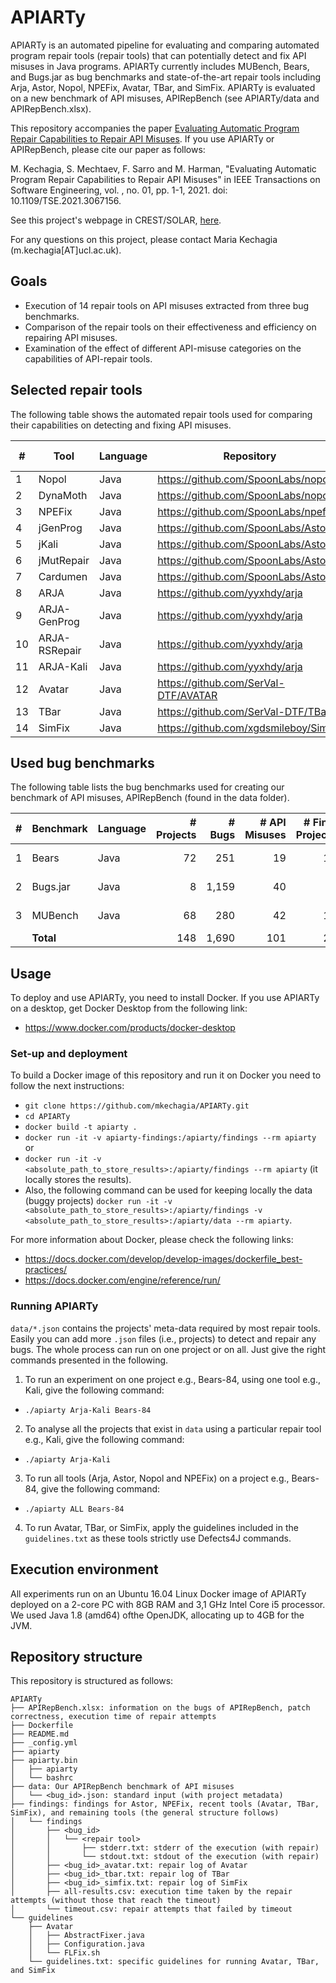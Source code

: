 # APIARTy

APIARTy is an automated pipeline for evaluating and comparing automated program repair tools (repair tools) that can potentially detect and fix API misuses in Java programs. APIARTy currently includes MUBench, Bears, and Bugs.jar as bug benchmarks and state-of-the-art repair tools including Arja, Astor, Nopol, NPEFix, Avatar, TBar, and SimFix. APIARTy is evaluated on a new benchmark of API misuses, APIRepBench (see APIARTy/data and APIRepBench.xlsx).

This repository accompanies the paper [Evaluating Automatic Program Repair Capabilities to Repair API Misuses](https://www.computer.org/csdl/journal/ts/5555/01/09381596/1s4l0XuiCgo). If you use APIARTy or APIRepBench, please cite our paper as follows:

M. Kechagia, S. Mechtaev, F. Sarro and M. Harman, "Evaluating Automatic Program Repair Capabilities to Repair API Misuses" in IEEE Transactions on Software Engineering, vol. , no. 01, pp. 1-1, 2021. doi: 10.1109/TSE.2021.3067156.

See this project's webpage in CREST/SOLAR, [here](https://solar.cs.ucl.ac.uk/os/apiarty.html).

For any questions on this project, please contact Maria Kechagia (m.kechagia[AT]ucl.ac.uk).

## Goals

* Execution of 14 repair tools on API misuses extracted from three bug benchmarks.
* Comparison of the repair tools on their effectiveness and efficiency on repairing API misuses.
* Examination of the effect of different API-misuse categories on the capabilities of API-repair tools.

## Selected repair tools

The following table shows the automated repair tools used for comparing their capabilities on detecting and fixing API misuses.

| #  | Tool             | Language | Repository                             | Checkout SHA |
| -- | ---------------  | -------- | -------------------------------------  | ------------ |
| 1  | Nopol            | Java     | https://github.com/SpoonLabs/nopol     | bf4a92f      |
| 2  | DynaMoth         | Java     | https://github.com/SpoonLabs/nopol     | bf4a92f 	   |
| 3  | NPEFix           | Java     | https://github.com/SpoonLabs/npefix    | 80cfc38      |
| 4  | jGenProg         | Java     | https://github.com/SpoonLabs/Astor     | da8a267      |
| 5  | jKali            | Java     | https://github.com/SpoonLabs/Astor     | da8a267      |
| 6  | jMutRepair       | Java     | https://github.com/SpoonLabs/Astor     | da8a267      |
| 7  | Cardumen         | Java     | https://github.com/SpoonLabs/Astor     | da8a267      |
| 8  | ARJA             | Java     | https://github.com/yyxhdy/arja         | 3e01305      |
| 9  | ARJA-GenProg     | Java     | https://github.com/yyxhdy/arja         | 3e01305      |
| 10 | ARJA-RSRepair    | Java     | https://github.com/yyxhdy/arja         | 3e01305      |
| 11 | ARJA-Kali        | Java     | https://github.com/yyxhdy/arja         | 3e01305      |
| 12 | Avatar           | Java     | https://github.com/SerVal-DTF/AVATAR   | 68a1386      |
| 13 | TBar             | Java     | https://github.com/SerVal-DTF/TBar     | d1b1555      |
| 14 | SimFix           | Java     | https://github.com/xgdsmileboy/SimFix  | c2a5319      |

## Used bug benchmarks

The following table lists the bug benchmarks used for creating our benchmark of API misuses, APIRepBench (found in the data folder).

| # | Benchmark      | Language | # Projects | # Bugs | # API Misuses | # Final Projects | Link                                           |
| - | -------------- | -------- | ----------:| ------:| -------------:| ----------------:| ---------------------------------------------  |
| 1 | Bears          | Java     |         72 |    251 |            19 |				 10  | https://github.com/bears-bugs/bears-benchmark  |
| 2 | Bugs.jar       | Java     |          8 |  1,159 | 	       40 |				  7	 | https://github.com/bugs-dot-jar/bugs-dot-jar   | 
| 3 | MUBench        | Java     |         68 |    280 | 	       42 |				 12	 | https://github.com/stg-tud/MUBench             |
|   | **Total**      |          |        148 |  1,690 |           101 |               29 |                                                |

## Usage

To deploy and use APIARTy, you need to install Docker. If you use APIARTy on a desktop, get Docker Desktop from the following link:

- https://www.docker.com/products/docker-desktop

### Set-up and deployment

To build a Docker image of this repository and run it on Docker you need to follow the next instructions:

- `git clone https://github.com/mkechagia/APIARTy.git`
- `cd APIARTy`
- `docker build -t apiarty .`
- `docker run -it -v apiarty-findings:/apiarty/findings --rm apiarty` or
- `docker run -it -v <absolute_path_to_store_results>:/apiarty/findings --rm apiarty` (it locally stores the results).
- Also, the following command can be used for keeping locally the data (buggy projects) `docker run -it -v <absolute_path_to_store_results>:/apiarty/findings -v <absolute_path_to_store_results>:/apiarty/data --rm apiarty`.

For more information about Docker, please check the following links:

- https://docs.docker.com/develop/develop-images/dockerfile_best-practices/
- https://docs.docker.com/engine/reference/run/

### Running APIARTy

`data/*.json` contains the projects' meta-data required by most repair tools. Easily you can add more `.json` files (i.e., projects) to detect and repair any bugs. The whole process can run on one project or on all. Just give the right commands presented in the following.

1. To run an experiment on one project e.g., Bears-84, using one tool e.g., Kali, give the following command:

- `./apiarty Arja-Kali Bears-84`

2. To analyse all the projects that exist in `data` using a particular repair tool e.g., Kali, give the following command:

- `./apiarty Arja-Kali`

3. To run all tools (Arja, Astor, Nopol and NPEFix) on a project e.g., Bears-84, give the following command:

- `./apiarty ALL Bears-84`

4. To run Avatar, TBar, or SimFix, apply the guidelines included in the `guidelines.txt` as these tools strictly use Defects4J commands.

## Execution environment

All experiments run on an Ubuntu 16.04 Linux Docker image of APIARTy
deployed on a 2-core PC with 8GB RAM and 3,1 GHz Intel Core i5 processor.
We used Java 1.8 (amd64) ofthe OpenJDK, allocating up to 4GB for the JVM.

## Repository structure

This repository is structured as follows:

```
APIARTy
├── APIRepBench.xlsx: information on the bugs of APIRepBench, patch correctness, execution time of repair attempts
├── Dockerfile
├── README.md
├── _config.yml
├── apiarty
├── apiarty.bin
│   ├── apiarty
│   └── bashrc
├── data: Our APIRepBench benchmark of API misuses
│   └── <bug_id>.json: standard input (with project metadata)
├── findings: findings for Astor, NPEFix, recent tools (Avatar, TBar, SimFix), and remaining tools (the general structure follows)
│   └── findings
│       ├── <bug_id>
│       │   └── <repair tool>
│       │       ├── stderr.txt: stderr of the execution (with repair)
│       │       └── stdout.txt: stdout of the execution (with repair)
│       ├── <bug_id>_avatar.txt: repair log of Avatar
│       ├── <bug_id>_tbar.txt: repair log of TBar
│       ├── <bug_id>_simfix.txt: repair log of SimFix
│       ├── all-results.csv: execution time taken by the repair attempts (without those that reach the timeout)
│       └── timeout.csv: repair attempts that failed by timeout
└── guidelines
    ├── Avatar
    │   ├── AbstractFixer.java
    │   ├── Configuration.java
    │   └── FLFix.sh
    └── guidelines.txt: specific guidelines for running Avatar, TBar, and SimFix
```
